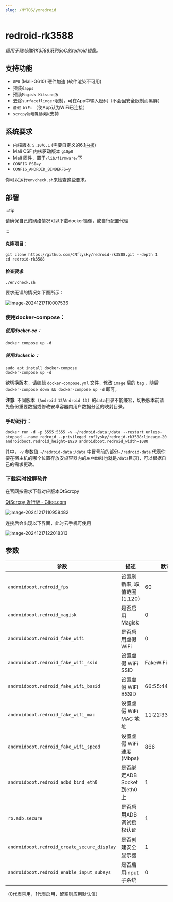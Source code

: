 ```yaml
---
slug: /MYTOS/yxredroid
---
```

# redroid-rk3588

*适用于瑞芯微RK3588系列SoC的redroid镜像。*

## 支持功能

- `GPU` (Mali-G610) 硬件加速 (软件渲染不可用)
- 预装`Gapps`
- 预装`Magisk Kitsune版`
- 去除`surfaceflinger`限制，可在App中输入密码（不会因安全限制而黑屏）
- `虚假 WiFi` （使App认为WiFi已连接）
- `scrcpy物理键鼠模拟`支持

## 系统要求

- 内核版本 `5.10`/`6.1` (需要自定义的6.1[内核](https://github.com/CNflysky/linux-rockchip))
- Mali CSF 内核驱动版本 `g18p0`
- Mali 固件，置于`/lib/firmware/`下
- `CONFIG_PSI=y`
- `CONFIG_ANDROID_BINDERFS=y`

你可以运行`envcheck.sh`来检查这些要求。

## 部署

:::tip

请确保自己的网络情况可以下载docker镜像，或自行配置代理

:::

#### 克隆项目：

```
git clone https://github.com/CNflysky/redroid-rk3588.git --depth 1
cd redroid-rk3588
```

#### 检查要求

```
./envcheck.sh
```

要求无误的情况如下图所示：

![image-20241217110007536](/img/redroid1.png)

### 使用docker-compose：

##### 使用docker-ce：

```
docker compose up -d
```

##### 使用docker.io：

```
sudo apt install docker-compose
docker-compose up -d
```

欲切换版本，请编辑 `docker-compose.yml` 文件，修改 `image` 后的 `tag` ，随后 `docker-compose down && docker-compose up -d` 即可。

**注意**: 不同版本（`Android 12`/`Android 13`）的`data`目录不能兼容，切换版本前请先备份重要数据或修改安卓容器内用户数据分区的映射目录。

### 手动运行：

```
docker run -d -p 5555:5555 -v ~/redroid-data:/data --restart unless-stopped --name redroid --privileged cnflysky/redroid-rk3588:lineage-20 androidboot.redroid_height=1920 androidboot.redroid_width=1080
```

其中，`-v` 参数值 `~/redroid-data:/data` 中冒号前的部分`~/redroid-data` 代表你要在宿主机的哪个位置存放安卓容器内的`用户数据`(也就是`/data`目录)，可以根据自己的需求更改。

### 下载实时投屏软件

在官网按需求下载对应版本QtScrcpy

[QtScrcpy 发行版 - Gitee.com](https://gitee.com/Barryda/QtScrcpy/releases)

![image-20241217110958482](/img/redroid2.png)

连接后会出现以下界面，此时云手机可使用

![image-20241217122018313](/img/redroid3.png)

## 参数

| 参数                                        | 描述                         | 默认值            |
| ------------------------------------------- | ---------------------------- | ----------------- |
| `androidboot.redroid_fps`                   | 设置刷新率, 取值范围 (1,120) | 60                |
| `androidboot.redroid_magisk`                | 是否启用 Magisk              | 0                 |
| `androidboot.redroid_fake_wifi`             | 是否启用虚假 WiFi            | 0                 |
| `androidboot.redroid_fake_wifi_ssid`        | 设置虚假 WiFi SSID           | FakeWiFi          |
| `androidboot.redroid_fake_wifi_bssid`       | 设置虚假 WiFi BSSID          | 66:55:44:33:22:11 |
| `androidboot.redroid_fake_wifi_mac`         | 设置虚假 WiFi MAC 地址       | 11:22:33:44:55:66 |
| `androidboot.redroid_fake_wifi_speed`       | 设置虚假 WiFi 速度(Mbps)     | 866               |
| `androidboot.redroid_adbd_bind_eth0`        | 是否绑定ADB Socket到eth0上   | 1                 |
| `ro.adb.secure`                             | 是否启用ADB调试授权认证      | 1                 |
| `androidboot.redroid_create_secure_display` | 是否创建安全显示器           | 1                 |
| `androidboot.redroid_enable_input_subsys`   | 是否启用input子系统          | 0                 |

（0代表禁用，1代表启用，留空则应用默认值）















